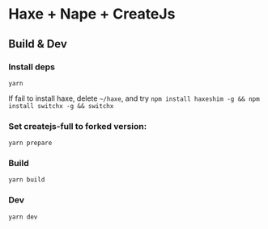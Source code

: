 # Haxe + Nape + CreateJs

## Build & Dev

### Install deps

```
yarn
```

If fail to install haxe, delete `~/haxe`, and try `npm install haxeshim -g && npm install switchx -g && switchx`

### Set createjs-full to forked version:

```
yarn prepare
```

### Build

```
yarn build
```

### Dev

```
yarn dev
```
